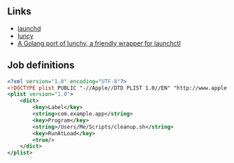 Links
---
- [launchd](http://launchd.info/)
- [luncy](https://github.com/eddiezane/lunchy)
- [A Golang port of lunchy, a friendly wrapper for launchctl](https://github.com/bennylope/houston)

Job definitions
---
```xml
<?xml version="1.0" encoding="UTF-8"?>
<!DOCTYPE plist PUBLIC "-//Apple//DTD PLIST 1.0//EN" "http://www.apple.com/DTDs/PropertyList-1.0.dtd">
<plist version="1.0">
	<dict>
		<key>Label</key>
		<string>com.example.app</string>
		<key>Program</key>
		<string>/Users/Me/Scripts/cleanup.sh</string>
		<key>RunAtLoad</key>
		<true/>
	</dict>
</plist>
```


